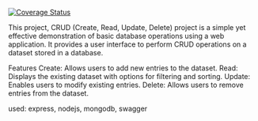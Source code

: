 [![Coverage Status](https://coveralls.io/repos/github/IRASUBIZA-Elyse/MY-BRAND-BE/badge.svg?branch=main)](https://coveralls.io/github/IRASUBIZA-Elyse/MY-BRAND-BE?branch=main)

This project, CRUD (Create, Read, Update, Delete) project is a simple yet effective demonstration of basic database operations using a web application. It provides a user interface to perform CRUD operations on a dataset stored in a database.

Features
Create: Allows users to add new entries to the dataset.
Read: Displays the existing dataset with options for filtering and sorting.
Update: Enables users to modify existing entries.
Delete: Allows users to remove entries from the dataset.

used: express, nodejs, mongodb, swagger


